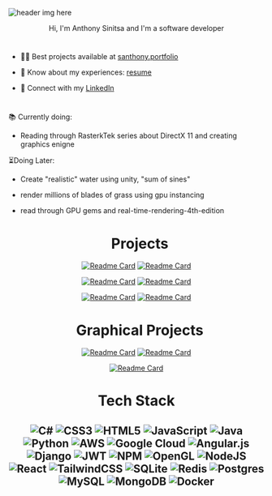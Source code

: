 ![header img here](./img/mun3.png)

<p align="center">
Hi, I'm Anthony Sinitsa and I'm a software developer
</p>

#

- 👨‍💻 Best projects available at [santhony.portfolio](https://santhony.netlify.app)

- 📄 Know about my experiences: [resume](https://docs.google.com/document/d/1AfSHmAKHfi0Ti6ftlHyN7Wc8tphoEr5K0yDtIPjoyOM/edit?usp=sharing)

- 🔗 Connect with my [LinkedIn](https://www.linkedin.com/in/anthony-sinitsa-873a22215/)

#

📚 Currently doing:

- Reading through RasterkTek series about DirectX 11 and creating graphics enigne

⏳Doing Later:

- Create "realistic" water using unity, "sum of sines"

- render millions of blades of grass using gpu instancing

- read through GPU gems and real-time-rendering-4th-edition

<div align="center">

<h1 align="center">&nbsp; Projects</h1>

<div align='center'>

[![Readme Card](https://github-readme-stats.vercel.app/api/pin/?username=AnthonySinitsa&repo=Cover_Me&theme=gruvbox)](https://github.com/AnthonySinitsa/cover-me-resume) [![Readme Card](https://github-readme-stats.vercel.app/api/pin/?username=AnthonySinitsa&repo=JarJar-Beats-FrontEnd&theme=gruvbox)](https://github.com/AnthonySinitsa/JarJar-Beats-FrontEnd)

[![Readme Card](https://github-readme-stats.vercel.app/api/pin/?username=AnthonySinitsa&repo=PB-JS&theme=gruvbox)](https://github.com/AnthonySinitsa/PB-JS) [![Readme Card](https://github-readme-stats.vercel.app/api/pin/?username=AnthonySinitsa&repo=capital-finder&theme=gruvbox)](https://github.com/AnthonySinitsa/capital-finder)

[![Readme Card](https://github-readme-stats.vercel.app/api/pin/?username=AnthonySinitsa&repo=Gallery-of-Horns&theme=gruvbox)](https://github.com/AnthonySinitsa/Gallery-of-Horns) [![Readme Card](https://github-readme-stats.vercel.app/api/pin/?username=AnthonySinitsa&repo=city-explorer&theme=gruvbox)](https://github.com/AnthonySinitsa/city-explorer)

</div>

<div align="center">

<h1 align="center">&nbsp; Graphical Projects</h1>

<div align='center'>

[![Readme Card](https://github-readme-stats.vercel.app/api/pin/?username=AnthonySinitsa&repo=shell-texturing&theme=gruvbox)](https://github.com/AnthonySinitsa/shell-texturing) [![Readme Card](https://github-readme-stats.vercel.app/api/pin/?username=AnthonySinitsa&repo=Clouds&theme=gruvbox)](https://github.com/AnthonySinitsa/Clouds)

[![Readme Card](https://github-readme-stats.vercel.app/api/pin/?username=AnthonySinitsa&repo=Engine&theme=gruvbox)](https://github.com/AnthonySinitsa/Engine)

<div>

<div align="center">

# Tech Stack
![C#](https://img.shields.io/badge/c%23-%23239120.svg?style=for-the-badge&logo=csharp&logoColor=white) ![CSS3](https://img.shields.io/badge/css3-%231572B6.svg?style=for-the-badge&logo=css3&logoColor=white) ![HTML5](https://img.shields.io/badge/html5-%23E34F26.svg?style=for-the-badge&logo=html5&logoColor=white) ![JavaScript](https://img.shields.io/badge/javascript-%23323330.svg?style=for-the-badge&logo=javascript&logoColor=%23F7DF1E) ![Java](https://img.shields.io/badge/java-%23ED8B00.svg?style=for-the-badge&logo=openjdk&logoColor=white) ![Python](https://img.shields.io/badge/python-3670A0?style=for-the-badge&logo=python&logoColor=ffdd54) ![AWS](https://img.shields.io/badge/AWS-%23FF9900.svg?style=for-the-badge&logo=amazon-aws&logoColor=white) ![Google Cloud](https://img.shields.io/badge/GoogleCloud-%234285F4.svg?style=for-the-badge&logo=google-cloud&logoColor=white) ![Angular.js](https://img.shields.io/badge/angular.js-%23E23237.svg?style=for-the-badge&logo=angularjs&logoColor=white) ![Django](https://img.shields.io/badge/django-%23092E20.svg?style=for-the-badge&logo=django&logoColor=white) ![JWT](https://img.shields.io/badge/JWT-black?style=for-the-badge&logo=JSON%20web%20tokens) ![NPM](https://img.shields.io/badge/NPM-%23CB3837.svg?style=for-the-badge&logo=npm&logoColor=white) ![OpenGL](https://img.shields.io/badge/OpenGL-%23FFFFFF.svg?style=for-the-badge&logo=opengl) ![NodeJS](https://img.shields.io/badge/node.js-6DA55F?style=for-the-badge&logo=node.js&logoColor=white) ![React](https://img.shields.io/badge/react-%2320232a.svg?style=for-the-badge&logo=react&logoColor=%2361DAFB) ![TailwindCSS](https://img.shields.io/badge/tailwindcss-%2338B2AC.svg?style=for-the-badge&logo=tailwind-css&logoColor=white) ![SQLite](https://img.shields.io/badge/sqlite-%2307405e.svg?style=for-the-badge&logo=sqlite&logoColor=white) ![Redis](https://img.shields.io/badge/redis-%23DD0031.svg?style=for-the-badge&logo=redis&logoColor=white) ![Postgres](https://img.shields.io/badge/postgres-%23316192.svg?style=for-the-badge&logo=postgresql&logoColor=white) ![MySQL](https://img.shields.io/badge/mysql-%2300000f.svg?style=for-the-badge&logo=mysql&logoColor=white) ![MongoDB](https://img.shields.io/badge/MongoDB-%234ea94b.svg?style=for-the-badge&logo=mongodb&logoColor=white) ![Docker](https://img.shields.io/badge/docker-%230db7ed.svg?style=for-the-badge&logo=docker&logoColor=white)
---
<!-- [![](https://visitcount.itsvg.in/api?id=AnthonySinitsa&icon=2&color=4)](https://visitcount.itsvg.in) -->

</div>
